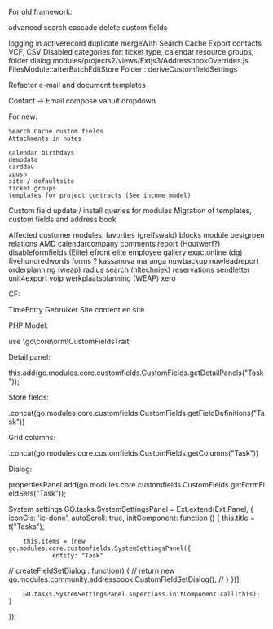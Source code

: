 For old framework:

advanced search
cascade delete custom fields

logging in activerecord
duplicate
mergeWith
Search Cache
Export contacts VCF, CSV
Disabled categories for: ticket type, calendar resource groups, folder dialog
modules/projects2/views/Extjs3/AddressbookOverrides.js
FilesModule::afterBatchEditStore
Folder:: deriveCustomfieldSettings

Refactor e-mail and document templates


Contact -> Email compose vanuit dropdown

For new:

	Search Cache custom fields
	Attachments in notes

	calendar birthdays
	demodata
	carddav
	zpush
	site / defaultsite
	ticket groups
	templates for project contracts (See income model)


Custom field update / install queries for modules
Migration of templates, custom fields and address book


Affected customer modules:
favorites (greifswald)
  blocks module
	bestgroen
	relations
	AMD
	calendarcompany
	comments report (Houtwerf?)
	disableformfields (Elite)
	efront
	elite
	employee gallery
	exactonline (dg)
	fivehundredwords
	forms ?
	kassanova
	maranga
	nuwbackup
	nuwleadreport
	orderplanning (weap)
	radius search (nltechniek)
	reservations
	sendletter
	unit4export
	voip
	werkplaatsplanning (WEAP)
	xero







CF:

TimeEntry
Gebruiker
Site content en site


PHP Model:

use \go\core\orm\CustomFieldsTrait;

Detail panel:

this.add(go.modules.core.customfields.CustomFields.getDetailPanels("Task"));

Store fields:

.concat(go.modules.core.customfields.CustomFields.getFieldDefinitions("Task"))

Grid columns:

.concat(go.modules.core.customfields.CustomFields.getColumns("Task"))


Dialog:

propertiesPanel.add(go.modules.core.customfields.CustomFields.getFormFieldSets("Task"));


System settings
GO.tasks.SystemSettingsPanel = Ext.extend(Ext.Panel, {
	iconCls: 'ic-done',
	autoScroll: true,
	initComponent: function () {
		this.title = t("Tasks");		
		
		this.items = [new go.modules.core.customfields.SystemSettingsPanel({
				entity: "Task"
//				createFieldSetDialog : function() {
//					return new go.modules.community.addressbook.CustomFieldSetDialog();
//				}
		})];
		
		
		GO.tasks.SystemSettingsPanel.superclass.initComponent.call(this);
	}
});
